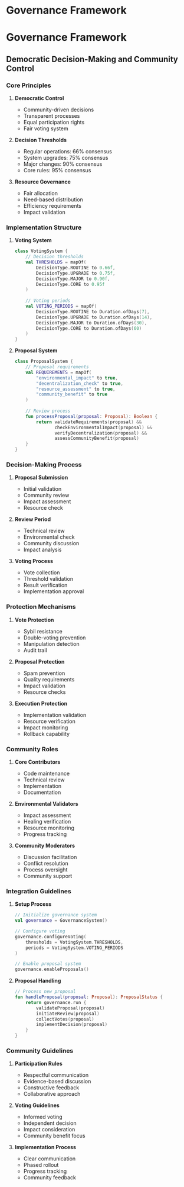 # Governance Framework
# Governance Framework
## Democratic Decision-Making and Community Control

### Core Principles

1. **Democratic Control**
   - Community-driven decisions
   - Transparent processes
   - Equal participation rights
   - Fair voting system

2. **Decision Thresholds**
   - Regular operations: 66% consensus
   - System upgrades: 75% consensus
   - Major changes: 90% consensus
   - Core rules: 95% consensus

3. **Resource Governance**
   - Fair allocation
   - Need-based distribution
   - Efficiency requirements
   - Impact validation

### Implementation Structure

1. **Voting System**
   ```kotlin
   class VotingSystem {
       // Decision thresholds
       val THRESHOLDS = mapOf(
           DecisionType.ROUTINE to 0.66f,
           DecisionType.UPGRADE to 0.75f,
           DecisionType.MAJOR to 0.90f,
           DecisionType.CORE to 0.95f
       )
       
       // Voting periods
       val VOTING_PERIODS = mapOf(
           DecisionType.ROUTINE to Duration.ofDays(7),
           DecisionType.UPGRADE to Duration.ofDays(14),
           DecisionType.MAJOR to Duration.ofDays(30),
           DecisionType.CORE to Duration.ofDays(60)
       )
   }
   ```

2. **Proposal System**
   ```kotlin
   class ProposalSystem {
       // Proposal requirements
       val REQUIREMENTS = mapOf(
           "environmental_impact" to true,
           "decentralization_check" to true,
           "resource_assessment" to true,
           "community_benefit" to true
       )
       
       // Review process
       fun processProposal(proposal: Proposal): Boolean {
           return validateRequirements(proposal) &&
                  checkEnvironmentalImpact(proposal) &&
                  verifyDecentralization(proposal) &&
                  assessCommunityBenefit(proposal)
       }
   }
   ```

### Decision-Making Process

1. **Proposal Submission**
   - Initial validation
   - Community review
   - Impact assessment
   - Resource check

2. **Review Period**
   - Technical review
   - Environmental check
   - Community discussion
   - Impact analysis

3. **Voting Process**
   - Vote collection
   - Threshold validation
   - Result verification
   - Implementation approval

### Protection Mechanisms

1. **Vote Protection**
   - Sybil resistance
   - Double-voting prevention
   - Manipulation detection
   - Audit trail

2. **Proposal Protection**
   - Spam prevention
   - Quality requirements
   - Impact validation
   - Resource checks

3. **Execution Protection**
   - Implementation validation
   - Resource verification
   - Impact monitoring
   - Rollback capability

### Community Roles

1. **Core Contributors**
   - Code maintenance
   - Technical review
   - Implementation
   - Documentation

2. **Environmental Validators**
   - Impact assessment
   - Healing verification
   - Resource monitoring
   - Progress tracking

3. **Community Moderators**
   - Discussion facilitation
   - Conflict resolution
   - Process oversight
   - Community support

### Integration Guidelines

1. **Setup Process**
   ```kotlin
   // Initialize governance system
   val governance = GovernanceSystem()
   
   // Configure voting
   governance.configureVoting(
       thresholds = VotingSystem.THRESHOLDS,
       periods = VotingSystem.VOTING_PERIODS
   )
   
   // Enable proposal system
   governance.enableProposals()
   ```

2. **Proposal Handling**
   ```kotlin
   // Process new proposal
   fun handleProposal(proposal: Proposal): ProposalStatus {
       return governance.run {
           validateProposal(proposal)
           initiateReview(proposal)
           collectVotes(proposal)
           implementDecision(proposal)
       }
   }
   ```

### Community Guidelines

1. **Participation Rules**
   - Respectful communication
   - Evidence-based discussion
   - Constructive feedback
   - Collaborative approach

2. **Voting Guidelines**
   - Informed voting
   - Independent decision
   - Impact consideration
   - Community benefit focus

3. **Implementation Process**
   - Clear communication
   - Phased rollout
   - Progress tracking
   - Community feedback
